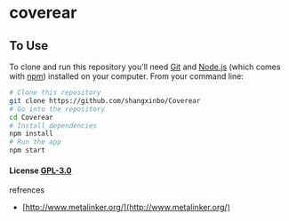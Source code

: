 # coverear


## To Use

To clone and run this repository you'll need [Git](https://git-scm.com) and [Node.js](https://nodejs.org/en/download/) (which comes with [npm](http://npmjs.com)) installed on your computer. From your command line:

```bash
# Clone this repository
git clone https://github.com/shangxinbo/Coverear
# Go into the repository
cd Coverear
# Install dependencies
npm install
# Run the app
npm start
```
#### License [GPL-3.0](LICENSE)

refrences
* [http://www.metalinker.org/](http://www.metalinker.org/)
